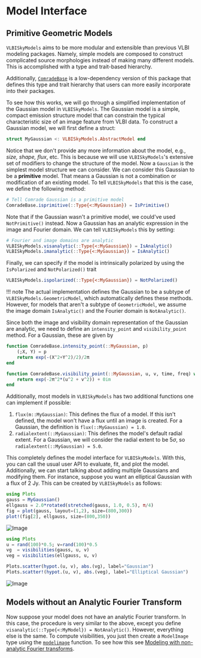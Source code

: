 # Model Interface


## Primitive Geometric Models

`VLBISkyModels` aims to be more modular and extensible than previous VLBI modeling packages. Namely, simple models are composed to construct complicated source morphologies instead of making many different models. This is accomplished with a type and trait-based hierarchy.

Additionally, [`ComradeBase`](https://github.com/ptiede/ComradeBase.jl) is a low-dependency version of this package that defines this type and trait hierarchy that users can more easily incorporate into their packages.

To see how this works, we will go through a simplified implementation of the Gaussian model in `VLBISkyModels`. The Gaussian model is a simple, compact emission structure model that can constrain the typical characteristic size
of an image feature from VLBI data. To construct a Gaussian model, we will first define a struct:

```julia
struct MyGaussian <: VLBISkyModels.AbstractModel end
```

Notice that we don't provide any more information about the model, e.g., *size, shape, flux*, etc. This is because we will use `VLBISkyModels`'s extensive set of modifiers to change the structure of the model.
Now a `Gaussian` is the simplest model structure we can consider. We can consider this Gaussian to be a **primitive** model. That means a Gaussian is not a combination or modification of
an existing model. To tell `VLBISkyModels` that this is the case, we define the following method:

```julia
# Tell Comrade Gaussian is a primitive model
ComradeBase.isprimitive(::Type{<:MyGaussian}) = IsPrimitive()
```

Note that if the Gaussian wasn't a primitive model, we could've used `NotPrimitive()` instead.
Now a Gaussian has an analytic expression in the image and Fourier domain. We can tell `VLBISkyModels` this by setting:

```julia
# Fourier and image domains are analytic
VLBISkyModels.visanalytic(::Type{<:MyGaussian}) = IsAnalytic()
VLBISkyModels.imanalytic(::Type{<:MyGaussian}) = IsAnalytic()
```

Finally, we can specify if the model is intrinsically polarized by using the `IsPolarized` and `NotPolarized()` trait
```julia
VLBISkyModels.ispolarized(::Type{<:MyGaussian}) = NotPolarized()
```
!!! note
    The actual implementation defines the Gaussian to be a subtype of `VLBISkyModels.GeometricModel`, which automatically defines these methods. However, for models that aren't a subtype of `GeometricModel`, we assume the image domain `IsAnalytic()` and the Fourier domain is `NotAnalytic()`.

Since both the image and visibility domain representation of the Gaussian are analytic, we need to define an `intensity_point` and `visibility_point` method. For a Gaussian, these are given by

```julia
function ComradeBase.intensity_point(::MyGaussian, p)
    (;X, Y) = p
    return exp(-(X^2+Y^2)/2)/2π
end

function ComradeBase.visibility_point(::MyGaussian, u, v, time, freq) where {T}
    return exp(-2π^2*(u^2 + v^2)) + 0im
end
```

Additionally, most models in `VLBISkyModels` has two additional functions one can implement if possible:

1. `flux(m::MyGaussian)`: This defines the flux of a model. If this isn't defined, the model won't have a flux until an image is created. For a Gaussian, the definition is `flux(::MyGaussian) = 1.0`.
2. `radialextent(::MyGaussian)`: This defines the model's default radial extent. For a Gaussian, we will consider the radial extent to be $5σ$, so `radialextent(::MyGaussian) = 5.0`.

This completely defines the model interface for `VLBISkyModels`. With this, you can call the usual user API to evaluate, fit, and plot the model. Additionally, we can start talking about
adding multiple Gaussians and modifying them. For instance, suppose you want an elliptical Gaussian with a flux of 2 Jy. This can be created by `VLBISkyModels` as follows:

```julia
using Plots
gauss = MyGaussian()
ellgauss = 2.0*rotated(stretched(gauss, 1.0, 0.5), π/4)
fig = plot(gauss, layout=(1,2), size=(800,300))
plot!(fig[2], ellgauss, size=(800,350))
```
![Image](assets/gauss.png)


```julia
using Plots
u = rand(100)*0.5; v=rand(100)*0.5
vg  = visibilities(gauss, u, v)
veg = visibilities(ellgauss, u, v)

Plots.scatter(hypot.(u, v), abs.(vg), label="Gaussian")
Plots.scatter!(hypot.(u, v), abs.(veg), label="Elliptical Gaussian")
```
![Image](assets/vis.png)

## Models without an Analytic Fourier Transform

Now suppose your model does not have an analytic Fourier transform. In this case, the procedure is very similar to the above, except you define `visanalytic(::Type{<:MyModel}) = NotAnalytic()`.
However, everything else is the same. To compute visibilities, you just then create a `ModelImage` type using the [`modelimage`](@ref) function. To see how this see [Modeling with non-analytic Fourier transforms](@ref).
